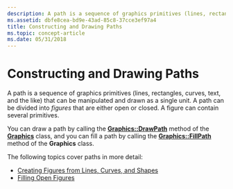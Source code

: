 ```yaml
---
description: A path is a sequence of graphics primitives (lines, rectangles, curves, text, and the like) that can be manipulated and drawn as a single unit. A path can be divided into figures that are either open or closed. A figure can contain several primitives.
ms.assetid: dbfe8cea-bd9e-43ad-85c8-37cce3ef97a4
title: Constructing and Drawing Paths
ms.topic: concept-article
ms.date: 05/31/2018
---
```


# Constructing and Drawing Paths

A path is a sequence of graphics primitives (lines, rectangles, curves, text, and the like) that can be manipulated and drawn as a single unit. A path can be divided into *figures* that are either open or closed. A figure can contain several primitives.

You can draw a path by calling the [**Graphics::DrawPath**](/windows/desktop/api/Gdiplusgraphics/nf-gdiplusgraphics-graphics-drawpath) method of the [**Graphics**](/windows/desktop/api/gdiplusgraphics/nl-gdiplusgraphics-graphics) class, and you can fill a path by calling the [**Graphics::FillPath**](/windows/desktop/api/Gdiplusgraphics/nf-gdiplusgraphics-graphics-fillpath) method of the **Graphics** class.

The following topics cover paths in more detail:

-   [Creating Figures from Lines, Curves, and Shapes](-gdiplus-creating-figures-from-lines-curves-and-shapes-use.md)
-   [Filling Open Figures](-gdiplus-filling-open-figures-use.md)

 

 



